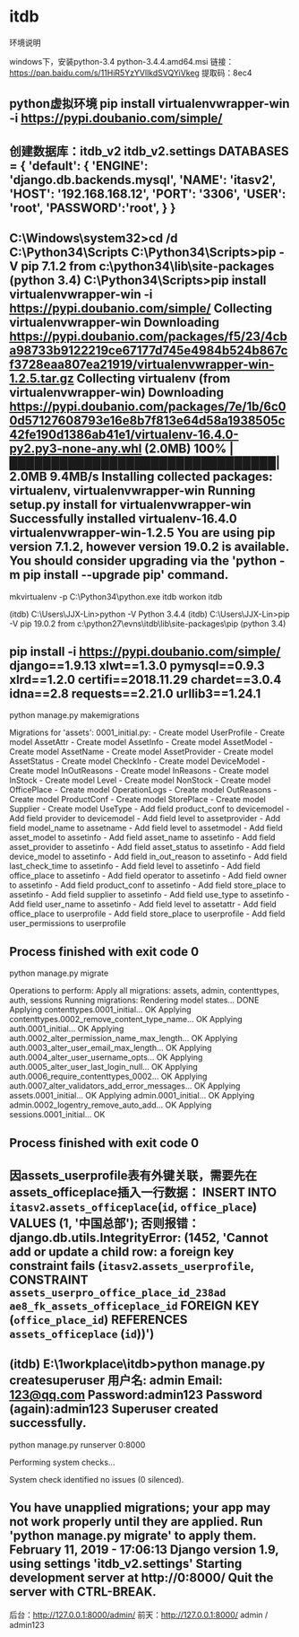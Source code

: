 # itdb

环境说明

windows下，安装python-3.4
python-3.4.4.amd64.msi
链接：https://pan.baidu.com/s/11HiR5YzYVllkdSVQYiVkeg 
提取码：8ec4 

python虚拟环境
pip install virtualenvwrapper-win -i https://pypi.doubanio.com/simple/
-------------------------------------------------------------------
创建数据库：itdb_v2
itdb_v2.settings
DATABASES = {
    'default': {
        'ENGINE': 'django.db.backends.mysql',
        'NAME': 'itasv2',
        'HOST': '192.168.168.12',
        'PORT': '3306',
        'USER': 'root',
        'PASSWORD':'root',
    }
}
-------------------------------------------------------------------
C:\Windows\system32>cd /d C:\Python34\Scripts
C:\Python34\Scripts>pip -V
pip 7.1.2 from c:\python34\lib\site-packages (python 3.4)
C:\Python34\Scripts>pip install virtualenvwrapper-win -i https://pypi.doubanio.com/simple/
Collecting virtualenvwrapper-win
  Downloading https://pypi.doubanio.com/packages/f5/23/4cba98733b9122219ce67177d745e4984b524b867cf3728eaa807ea21919/virtualenvwrapper-win-1.2.5.tar.gz
Collecting virtualenv (from virtualenvwrapper-win)
  Downloading https://pypi.doubanio.com/packages/7e/1b/6c00d57127608793e16e8b7f813e64d58a1938505c42fe190d1386ab41e1/virtualenv-16.4.0-py2.py3-none-any.whl (2.0MB)
    100% |████████████████████████████████| 2.0MB 9.4MB/s
Installing collected packages: virtualenv, virtualenvwrapper-win
  Running setup.py install for virtualenvwrapper-win
Successfully installed virtualenv-16.4.0 virtualenvwrapper-win-1.2.5
You are using pip version 7.1.2, however version 19.0.2 is available.
You should consider upgrading via the 'python -m pip install --upgrade pip' command.
-------------------------------------------------------------------
mkvirtualenv -p C:\Python34\python.exe itdb
workon itdb

(itdb) C:\Users\JJX-Lin>python -V
Python 3.4.4
(itdb) C:\Users\JJX-Lin>pip -V
pip 19.0.2 from c:\python27\evns\itdb\lib\site-packages\pip (python 3.4)

pip install -i https://pypi.doubanio.com/simple/ django==1.9.13
xlwt==1.3.0
pymysql==0.9.3
xlrd==1.2.0
certifi==2018.11.29 
chardet==3.0.4 
idna==2.8 
requests==2.21.0 
urllib3==1.24.1
-------------------------------------------------------------------
python manage.py makemigrations

Migrations for 'assets':
  0001_initial.py:
    - Create model UserProfile
    - Create model AssetAttr
    - Create model AssetInfo
    - Create model AssetModel
    - Create model AssetName
    - Create model AssetProvider
    - Create model AssetStatus
    - Create model CheckInfo
    - Create model DeviceModel
    - Create model InOutReasons
    - Create model InReasons
    - Create model InStock
    - Create model Level
    - Create model NonStock
    - Create model OfficePlace
    - Create model OperationLogs
    - Create model OutReasons
    - Create model ProductConf
    - Create model StorePlace
    - Create model Supplier
    - Create model UseType
    - Add field product_conf to devicemodel
    - Add field provider to devicemodel
    - Add field level to assetprovider
    - Add field model_name to assetname
    - Add field level to assetmodel
    - Add field asset_model to assetinfo
    - Add field asset_name to assetinfo
    - Add field asset_provider to assetinfo
    - Add field asset_status to assetinfo
    - Add field device_model to assetinfo
    - Add field in_out_reason to assetinfo
    - Add field last_check_time to assetinfo
    - Add field level to assetinfo
    - Add field office_place to assetinfo
    - Add field operator to assetinfo
    - Add field owner to assetinfo
    - Add field product_conf to assetinfo
    - Add field store_place to assetinfo
    - Add field supplier to assetinfo
    - Add field use_type to assetinfo
    - Add field user_name to assetinfo
    - Add field level to assetattr
    - Add field office_place to userprofile
    - Add field store_place to userprofile
    - Add field user_permissions to userprofile

Process finished with exit code 0
-------------------------------------------------------------------
python manage.py migrate

Operations to perform:
  Apply all migrations: assets, admin, contenttypes, auth, sessions
Running migrations:
  Rendering model states... DONE
  Applying contenttypes.0001_initial... OK
  Applying contenttypes.0002_remove_content_type_name... OK
  Applying auth.0001_initial... OK
  Applying auth.0002_alter_permission_name_max_length... OK
  Applying auth.0003_alter_user_email_max_length... OK
  Applying auth.0004_alter_user_username_opts... OK
  Applying auth.0005_alter_user_last_login_null... OK
  Applying auth.0006_require_contenttypes_0002... OK
  Applying auth.0007_alter_validators_add_error_messages... OK
  Applying assets.0001_initial... OK
  Applying admin.0001_initial... OK
  Applying admin.0002_logentry_remove_auto_add... OK
  Applying sessions.0001_initial... OK
  
Process finished with exit code 0
-------------------------------------------------------------------
因assets_userprofile表有外键关联，需要先在assets_officeplace插入一行数据：
INSERT INTO `itasv2`.`assets_officeplace`(`id`, `office_place`) VALUES (1, '中国总部');
否则报错：
django.db.utils.IntegrityError: (1452, 'Cannot add or update a child row: a foreign key constraint fails (`itasv2`.`assets_userprofile`, CONSTRAINT `assets_userpro_office_place_id_238ad
ae8_fk_assets_officeplace_id` FOREIGN KEY (`office_place_id`) REFERENCES `assets_officeplace` (`id`))')
-------------------------------------------------------------------
(itdb) E:\1workplace\itdb>python manage.py createsuperuser
用户名: admin
Email: 123@qq.com
Password:admin123
Password (again):admin123
Superuser created successfully.
-------------------------------------------------------------------
python manage.py runserver 0:8000

Performing system checks...

System check identified no issues (0 silenced).

You have unapplied migrations; your app may not work properly until they are applied.
Run 'python manage.py migrate' to apply them.
February 11, 2019 - 17:06:13
Django version 1.9, using settings 'itdb_v2.settings'
Starting development server at http://0:8000/
Quit the server with CTRL-BREAK.
-------------------------------------------------------------------
后台：http://127.0.0.1:8000/admin/
前天：http://127.0.0.1:8000/
admin / admin123

